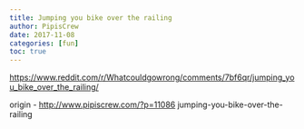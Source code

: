 ```yaml
---
title: Jumping you bike over the railing
author: PipisCrew
date: 2017-11-08
categories: [fun]
toc: true
---
```


https://www.reddit.com/r/Whatcouldgowrong/comments/7bf6qr/jumping_you_bike_over_the_railing/

origin - http://www.pipiscrew.com/?p=11086 jumping-you-bike-over-the-railing